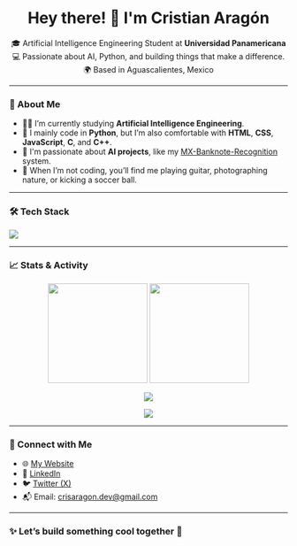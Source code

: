 <h1 align="center">Hey there! 👋 I'm Cristian Aragón</h1>

<p align="center">
🎓 Artificial Intelligence Engineering Student at <strong>Universidad Panamericana</strong><br>
💻 Passionate about AI, Python, and building things that make a difference.<br>
🌍 Based in Aguascalientes, Mexico
</p>

---

### 🧠 About Me

- 🧑‍💻 I’m currently studying **Artificial Intelligence Engineering**.
- 💬 I mainly code in **Python**, but I’m also comfortable with **HTML**, **CSS**, **JavaScript**, **C**, and **C++**.
- 🤖 I'm passionate about **AI projects**, like my [MX-Banknote-Recognition](https://github.com/Kurisari/MX-Banknote-Recognition) system.
- 📸 When I’m not coding, you’ll find me playing guitar, photographing nature, or kicking a soccer ball.

---

### 🛠 Tech Stack

<p>
  <img src="https://skillicons.dev/icons?i=python,html,css,js,cpp,c,flask,git,linux,vscode" />
</p>

---

### 📈 Stats & Activity

<p align="center">
  <img src="https://github-readme-stats.vercel.app/api?username=Kurisari&show_icons=true&theme=radical" height="180"/>
  <img src="https://github-readme-stats.vercel.app/api/top-langs/?username=Kurisari&layout=compact&theme=radical" height="180"/>
</p>

<p align="center">
  <img src="https://streak-stats.demolab.com?user=Kurisari&theme=radical&date_format=M%20j%5B%2C%20Y%5D"/>
</p>

<p align="center">
  <img src="https://komarev.com/ghpvc/?username=Kurisari&color=blue" />
</p>

---

### 🔗 Connect with Me

- 🌐 [My Website](https://cristian-aragon-salazar.vercel.app)
- 💼 [LinkedIn](https://www.linkedin.com/in/cristian-aragon-salazar/)
- 🐦 [Twitter (X)](https://twitter.com/crisaragondev)
- 📬 Email: [crisaragon.dev@gmail.com](mailto:crisaragon.dev@gmail.com)

---

### ✨ Let’s build something cool together 🚀
